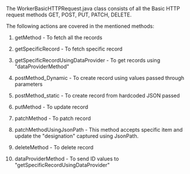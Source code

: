 The WorkerBasicHTTPRequest.java class consists of all the Basic HTTP request methods GET, POST, PUT, PATCH, DELETE.

The following actions are covered in the mentioned methods:

1. getMethod - To fetch all the records

2. getSpecificRecord - To fetch specific record

3. getSpecificRecordUsingDataProvider - To get records using "dataProviderMethod"

4. postMethod_Dynamic - To create record using values passed through parameters

5. postMethod_static - To create record from hardcoded JSON passed

6. putMethod - To update record

7. patchMethod - To patch record

8. patchMethodUsingJsonPath - This method accepts specific item and update the "designation" captured using JsonPath.

9. deleteMethod - To delete record

10. dataProviderMethod - To send ID values to "getSpecificRecordUsingDataProvider"